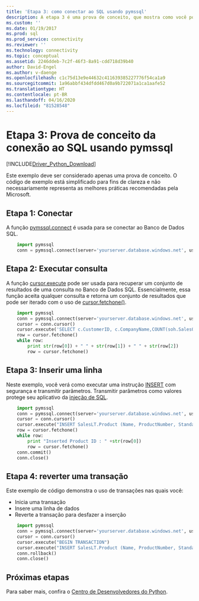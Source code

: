 ```yaml
---
title: 'Etapa 3: como conectar ao SQL usando pymssql'
description: A etapa 3 é uma prova de conceito, que mostra como você pode se conectar ao SQL Server usando Python e pymssql. Os exemplos básicos demonstram a seleção e a inserção de dados.
ms.custom: ''
ms.date: 01/19/2017
ms.prod: sql
ms.prod_service: connectivity
ms.reviewer: ''
ms.technology: connectivity
ms.topic: conceptual
ms.assetid: 2246ddeb-7c2f-46f3-8a91-cdd718d39b40
author: David-Engel
ms.author: v-daenge
ms.openlocfilehash: c1c75d13e9e44632c411639385227776f54ca1a9
ms.sourcegitcommit: 1a96abbf434dfdd467d0a9b722071a1ca1aafe52
ms.translationtype: HT
ms.contentlocale: pt-BR
ms.lasthandoff: 04/16/2020
ms.locfileid: "81528548"
---
```

# <a name="step-3-proof-of-concept-connecting-to-sql-using-pymssql"></a>Etapa 3: Prova de conceito da conexão ao SQL usando pymssql
[!INCLUDE[Driver_Python_Download](../../../includes/driver_python_download.md)]

Este exemplo deve ser considerado apenas uma prova de conceito.  O código de exemplo está simplificado para fins de clareza e não necessariamente representa as melhores práticas recomendadas pela Microsoft.  
  
## <a name="step-1--connect"></a>Etapa 1:  Conectar  
  
A função [pymssql.connect](https://pypi.org/project/pymssql/) é usada para se conectar ao Banco de Dados SQL.  
  
```python
    import pymssql  
    conn = pymssql.connect(server='yourserver.database.windows.net', user='yourusername@yourserver', password='yourpassword', database='AdventureWorks')  
```  
  
  
## <a name="step-2--execute-query"></a>Etapa 2:  Executar consulta  
  
A função [cursor.execute](https://pypi.org/project/pymssql/) pode ser usada para recuperar um conjunto de resultados de uma consulta no Banco de Dados SQL. Essencialmente, essa função aceita qualquer consulta e retorna um conjunto de resultados que pode ser iterado com o uso de [cursor.fetchone()](https://pypi.org/project/pymssql/).  
  
  
```python
    import pymssql  
    conn = pymssql.connect(server='yourserver.database.windows.net', user='yourusername@yourserver', password='yourpassword', database='AdventureWorks')  
    cursor = conn.cursor()  
    cursor.execute('SELECT c.CustomerID, c.CompanyName,COUNT(soh.SalesOrderID) AS OrderCount FROM SalesLT.Customer AS c LEFT OUTER JOIN SalesLT.SalesOrderHeader AS soh ON c.CustomerID = soh.CustomerID GROUP BY c.CustomerID, c.CompanyName ORDER BY OrderCount DESC;')  
    row = cursor.fetchone()  
    while row:  
        print str(row[0]) + " " + str(row[1]) + " " + str(row[2])     
        row = cursor.fetchone()  
```  
  
## <a name="step-3--insert-a-row"></a>Etapa 3:  Inserir uma linha  
  
Neste exemplo, você verá como executar uma instrução [INSERT](../../../t-sql/statements/insert-transact-sql.md) com segurança e transmitir parâmetros. Transmitir parâmetros como valores protege seu aplicativo da [injeção de SQL](../../../relational-databases/tables/primary-and-foreign-key-constraints.md).  
  
  
```python
    import pymssql  
    conn = pymssql.connect(server='yourserver.database.windows.net', user='yourusername@yourserver', password='yourpassword', database='AdventureWorks')  
    cursor = conn.cursor()  
    cursor.execute("INSERT SalesLT.Product (Name, ProductNumber, StandardCost, ListPrice, SellStartDate) OUTPUT INSERTED.ProductID VALUES ('SQL Server Express', 'SQLEXPRESS', 0, 0, CURRENT_TIMESTAMP)")  
    row = cursor.fetchone()  
    while row:  
        print "Inserted Product ID : " +str(row[0])  
        row = cursor.fetchone()  
    conn.commit()
    conn.close()
```  
  
## <a name="step-4-roll-back-a-transaction"></a>Etapa 4: reverter uma transação  
  
Este exemplo de código demonstra o uso de transações nas quais você:  
  
* Inicia uma transação  
* Insere uma linha de dados  
* Reverte a transação para desfazer a inserção  
  
```python
    import pymssql  
    conn = pymssql.connect(server='yourserver.database.windows.net', user='yourusername@yourserver', password='yourpassword', database='AdventureWorks')  
    cursor = conn.cursor()  
    cursor.execute("BEGIN TRANSACTION")  
    cursor.execute("INSERT SalesLT.Product (Name, ProductNumber, StandardCost, ListPrice, SellStartDate) OUTPUT INSERTED.ProductID VALUES ('SQL Server Express New', 'SQLEXPRESS New', 0, 0, CURRENT_TIMESTAMP)")  
    conn.rollback()  
    conn.close()
```  
    
  ## <a name="next-steps"></a>Próximas etapas  
  
Para saber mais, confira o [Centro de Desenvolvedores do Python](https://azure.microsoft.com/develop/python/).
